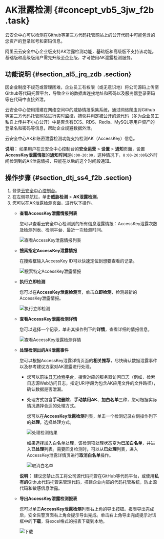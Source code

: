# AK泄露检测 {#concept_vb5_3jw_f2b .task}

云安全中心可以检测在Github等第三方代码托管网站上的公开代码中可能包含的您资产的登录账号和密码信息。

阿里云云安全中心企业版支持AK泄露检测功能，基础版和高级版不支持该功能。基础版和高级版用户需先升级至企业版，才可使用AK泄露检测服务。

## 功能说明 {#section_al5_jrq_zdb .section}

因企业制度不规范或管理困难，企业员工有权限（或无意识地）将公司源码上传至Github等代码托管平台，导致企业的数据库连接地址和密码以及服务器登录密码等在代码中直接外泄。

云安全中心使用搭建在网络空间中的威胁情报采集系统，通过网络爬虫对Github等第三方代码托管网站进行实时监控，捕获并判定被公开的源代码（多为企业员工私自上传并不小心公开）中是否含有ECS、RDS、Redis、MySQL等用户资产的登录名和密码等信息，帮助企业规避数据外泄。

云安全中心AK和账密泄露检测功能支持检测AK（AccessKey）信息。

**说明：** 如果用户在云安全中心控制台的**安全运营** \> **设置** \> **通知**页面，设置**AccessKey泄露情报**的**通知时间**是`8:00-20:00`，这种情况下，`8:00-20:00`以外时间检测到的AK泄露情报，只能在以后的这个时间段通知。

## 操作步骤 {#section_dtj_ss4_f2b .section}

1.  登录[云安全中心控制台](https://yundun.console.aliyun.com/?p=sas)。
2.  在左侧导航栏，单击**威胁检测** \> **AK泄露检测**。
3.  您可以在AK泄露检测页面，进行以下操作。 
    -   **查看AccessKey泄露情报列表** 

        您可以查看云安全中心检测到的所有信息泄露情报：AccessKey泄露次数及检测列表、检测平台、最近一次检测时间。

        ![查看AccessKey泄露情报列表](http://static-aliyun-doc.oss-cn-hangzhou.aliyuncs.com/assets/img/15125/15661810306504_zh-CN.jpg)

    -   **搜索指定AccessKey泄露情报** 

        在搜索框输入AccessKey ID可以快速定位到想要查看的记录。

        ![搜索特定AccessKey泄露情报](http://static-aliyun-doc.oss-cn-hangzhou.aliyuncs.com/assets/img/15125/156618103154200_zh-CN.png)

    -   **执行立即检测** 

        您可以在**AccessKey泄露检测**页，单击**立即检测**，检测最新的AccessKey泄露情报。

        ![执行立即检测](http://static-aliyun-doc.oss-cn-hangzhou.aliyuncs.com/assets/img/15125/156618103154201_zh-CN.png)

    -   **查看AccessKey泄露检测详情** 

        您可以选择一个记录，单击其操作列下的**详情**，查看详细的情报信息。

        ![查看AccessKey泄露检测详情](http://static-aliyun-doc.oss-cn-hangzhou.aliyuncs.com/assets/img/15125/15661810316505_zh-CN.jpg)

    -   **处理检测出的AK泄露事件** 

        您可以根据AccessKey泄露详情页面的**相关推荐**，尽快确认数据泄露事件以及参考建议方案对AK泄露进行处理。

        -   您可以前往[日志检索平台](https://sls.console.aliyun.com)，搜索对应的服务器访问日志（例如，检索日志源Web访问日志，指定URI字段为包含AK应用文件的文件路径），确认数据是否泄漏。
        -   处理方式包含**手动删除**、**手动禁用AK**、**加白名单**三种，您可根据实际情况选择合适的处理方式。

            您可以在**AccessKey泄露检测**列表，单击一个检测记录右侧操作列下的**处理**，选择处理方式。

            ![处理检测结果](http://static-aliyun-doc.oss-cn-hangzhou.aliyuncs.com/assets/img/15125/156618103154185_zh-CN.png)

            如果选择加入白名单处理，该检测项处理状态变为**已加白名单**，并进入**已处理**列表。需要回复检测时，可以从**已处理**列表，进入AccessKey泄露详情页进行**取消白名单**操作。

            ![取消白名单](http://static-aliyun-doc.oss-cn-hangzhou.aliyuncs.com/assets/img/15125/156618103254188_zh-CN.png)

        **说明：** 建议您禁止员工将公司源代码托管在GitHub等代码平台，或使用**私有的**Github代码托管来管理代码，搭建企业内部的代码托管系统，防止源代码和敏感信息泄露。

    -   **导出AccessKey泄露检测报表** 

        您可以单击**AccessKey泄露检测**列表右上角的导出按钮。报表导出完成后，安全告警页面右上角会提示导出完成。单击右上角导出完成提示对话框中的**下载**，将excel格式的报表下载到本地。

        ![下载](http://static-aliyun-doc.oss-cn-hangzhou.aliyuncs.com/assets/img/15125/156618103254205_zh-CN.png)


